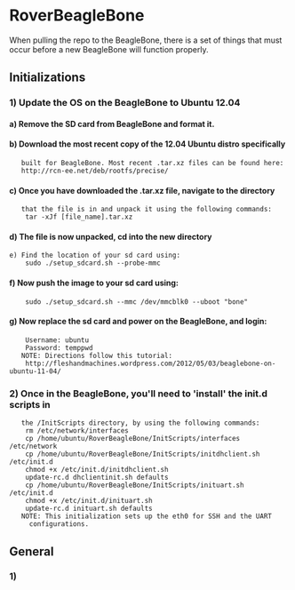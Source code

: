 RoverBeagleBone
===============

When pulling the repo to the BeagleBone, there is a set of things that
must occur before a new BeagleBone will function properly.

## Initializations
### 1) Update the OS on the BeagleBone to Ubuntu 12.04
####	a) Remove the SD card from BeagleBone and format it.
####	b) Download the most recent copy of the 12.04 Ubuntu distro specifically
	   built for BeagleBone. Most recent .tar.xz files can be found here:
	   http://rcn-ee.net/deb/rootfs/precise/
####	c) Once you have downloaded the .tar.xz file, navigate to the directory
	   that the file is in and unpack it using the following commands:
		tar -xJf [file_name].tar.xz
####	d) The file is now unpacked, cd into the new directory
	e) Find the location of your sd card using:
		sudo ./setup_sdcard.sh --probe-mmc
####	f) Now push the image to your sd card using:
		sudo ./setup_sdcard.sh --mmc /dev/mmcblk0 --uboot "bone"
####	g) Now replace the sd card and power on the BeagleBone, and login:
		Username: ubuntu
		Password: temppwd
	   NOTE: Directions follow this tutorial: 
		http://fleshandmachines.wordpress.com/2012/05/03/beaglebone-on-ubuntu-11-04/
### 2) Once in the BeagleBone, you'll need to 'install' the init.d scripts in 
       the /InitScripts directory, by using the following commands:
		rm /etc/network/interfaces
		cp /home/ubuntu/RoverBeagleBone/InitScripts/interfaces /etc/network
		cp /home/ubuntu/RoverBeagleBone/InitScripts/initdhclient.sh /etc/init.d
		chmod +x /etc/init.d/initdhclient.sh
		update-rc.d dhclientinit.sh defaults
		cp /home/ubuntu/RoverBeagleBone/InitScripts/inituart.sh /etc/init.d
		chmod +x /etc/init.d/inituart.sh
		update-rc.d inituart.sh defaults
	   NOTE: This initialization sets up the eth0 for SSH and the UART 
		 configurations.

## General
### 1) 
